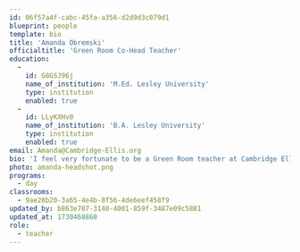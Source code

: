 ```yaml
---
id: 06f57a4f-cabc-45fa-a356-d2d9d3c079d1
blueprint: people
template: bio
title: 'Amanda Obremski'
officialtitle: 'Green Room Co-Head Teacher'
education:
  -
    id: G8GSJ96j
    name_of_institution: 'M.Ed. Lesley University'
    type: institution
    enabled: true
  -
    id: LLyKXHv0
    name_of_institution: 'B.A. Lesley University'
    type: institution
    enabled: true
email: Amanda@Cambridge-Ellis.org
bio: 'I feel very fortunate to be a Green Room teacher at Cambridge Ellis for the past 13 years. I knew I wanted to work at Cambridge Ellis from the moment I stepped through the door because of the warm, nurturing, and play-based environment that fosters learning and creativity for children through real-life experiences and material exploration. CES has become a second home for me and I feel so honored to learn and grow alongside your children every day.'
photo: amanda-headshot.png
programs:
  - day
classrooms:
  - 9ae28b20-3a65-4e4b-8f56-4de6eef458f9
updated_by: b863e707-3140-4001-859f-3487e09c5881
updated_at: 1730468860
role:
  - teacher
---
```


